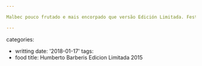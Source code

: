 ```yaml
---

Malbec pouco frutado e mais encorpado que versão Edición Limitada. Festa mexicana casa da cunhada da Su. Degustação nervosa na casa do Incrível, este corte mendocino tem ricos aromas e um tanino que se pronuncia apenas próximo do final da garrafa.

---
```

categories:
- writting
date: '2018-01-17'
tags:
- food
title: Humberto Barberis Edicion Limitada 2015
